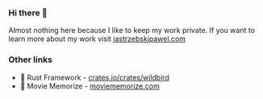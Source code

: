 ### Hi there 👋

Almost nothing here because I like to keep my work private. If you want to learn more about my work visit
[jastrzebskipawel.com](https://jastrzebskipawel.com)


### Other links
- 🦀 Rust Framework - [crates.io/crates/wildbird](https://crates.io/crates/wildbird)
- 💬 Movie Memorize - [moviememorize.com](https://moviememorize.com/home)

<!--
**PawelJastrzebski/PawelJastrzebski** is a ✨ _special_ ✨ repository because its `README.md` (this file) appears on your GitHub profile.

Here are some ideas to get you started:

- 🔭 I’m currently working on ...
- 🌱 I’m currently learning ...
- 👯 I’m looking to collaborate on ...
- 🤔 I’m looking for help with ...
- 💬 Ask me about ...
- 📫 How to reach me: ...
- 😄 Pronouns: ...
- ⚡ Fun fact: ...
-->
